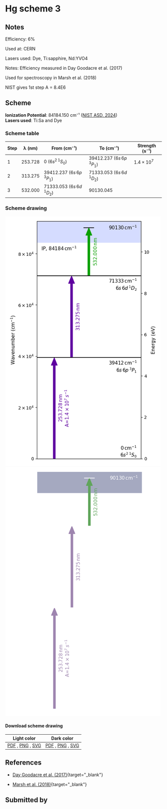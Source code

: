 # Hg scheme 3

## Notes

Efficiency: 6%

Used at: CERN

Lasers used: Dye, Ti:sapphire, Nd:YVO4

Notes: Efficiency measured in Day Goodacre et al. (2017)

Used for spectroscopy in Marsh et al. (2018)

NIST gives 1st step A = 8.4E6





## Scheme

**Ionization Potential**: 84184.150 cm⁻¹ ([NIST ASD, 2024](https://www.nist.gov/pml/atomic-spectra-database))  
**Lasers used**: Ti:Sa and Dye

### Scheme table

| Step | λ (nm)  |           From (cm⁻¹)           |            To (cm⁻¹)            |   Strength (s⁻¹)    |
| ---- | ------- | ------------------------------- | ------------------------------- | ------------------- |
| 1    | 253.728 | 0 ($6s^{2}\,^{1}S_{0}$)         | 39412.237 ($6s\,6p\,^{3}P_{1}$) | $1.4 \times 10^{7}$ |
| 2    | 313.275 | 39412.237 ($6s\,6p\,^{3}P_{1}$) | 71333.053 ($6s\,6d\,^{1}D_{2}$) |                     |
| 3    | 532.000 | 71333.053 ($6s\,6d\,^{1}D_{2}$) | 90130.045                       |                     |


### Scheme drawing

![hg scheme, light mode](hg-003/hg-003-light.png#only-light)
![hg scheme, dark mode](hg-003/hg-003-dark-web.png#only-dark)

#### Download scheme drawing

|                                            Light color                                            |                                           Dark color                                           |
| ------------------------------------------------------------------------------------------------- | ---------------------------------------------------------------------------------------------- |
| [PDF](hg-003/hg-003-light.pdf) , [PNG](hg-003/hg-003-light.png) , [SVG](hg-003/hg-003-light.svg)  | [PDF](hg-003/hg-003-dark.pdf) , [PNG](hg-003/hg-003-dark.png) , [SVG](hg-003/hg-003-dark.svg)  |


## References

  - [Day Goodacre et al. (2017)](https://doi.org/10.1007/s10751-017-1398-6){target="_blank"}

  - [Marsh et al. (2018)](https://doi.org/10.1038/s41567-018-0292-8){target="_blank"}



## Submitted by



